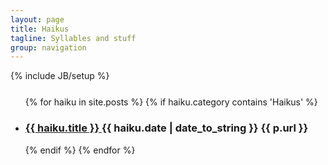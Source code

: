 ```yaml
---
layout: page
title: Haikus
tagline: Syllables and stuff
group: navigation
---
```

{% include JB/setup %}

<div class="well floatingBox" style="margin-top:25px">
 <ul class="haikus">
      {% for haiku in site.posts %}
      {% if haiku.category contains 'Haikus' %}
      <li>
          <h3>
              <a href="{{ haiku.url }}">
                  {{ haiku.title }}
              </a>
              <span class="haiku-date">
                  {{ haiku.date | date_to_string }}
             </span>
             <span>
             {{ p.url }}
             </span>
         </h3>
     </li>
     {% endif %}
     {% endfor %}
 </ul>
</div>
